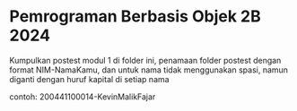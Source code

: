 # Pemrograman Berbasis Objek 2B 2024
Kumpulkan postest modul 1 di folder ini, penamaan folder postest dengan format NIM-NamaKamu, dan untuk nama tidak menggunakan spasi, namun diganti dengan huruf kapital di setiap nama

contoh: 200441100014-KevinMalikFajar
